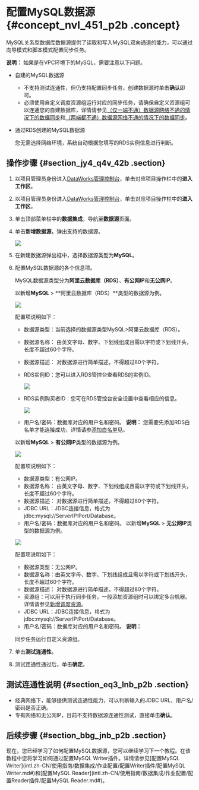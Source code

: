 # 配置MySQL数据源 {#concept_nvl_451_p2b .concept}

MySQL关系型数据库数据源提供了读取和写入MySQL双向通道的能力，可以通过向导模式和脚本模式配置同步任务。

**说明：** 如果是在VPC环境下的MySQL，需要注意以下问题。

-   自建的MySQL数据源
    -   不支持测试连通性，但仍支持配置同步任务，创建数据源时单击**确认**即可。
    -   必须使用自定义调度资源组运行对应的同步任务，请确保自定义资源组可以连通您的自建数据库，详情请参见[（仅一端不通）数据源网络不通的情况下的数据同步](intl.zh-CN/使用指南/数据集成/最佳实践/（仅一端不通）数据源网络不通的情况下的数据同步.md#)和[（两端都不通）数据源网络不通的情况下的数据同步](intl.zh-CN/使用指南/数据集成/最佳实践/（两端都不通）数据源网络不通的情况下的数据同步.md#)。
-   通过RDS创建的MySQL数据源

    您无需选择网络环境，系统自动根据您填写的RDS实例信息进行判断。


## 操作步骤 {#section_jy4_q4v_42b .section}

1.  以项目管理员身份进入[DataWorks管理控制台](https://workbench.data.aliyun.com/console)，单击对应项目操作栏中的**进入工作区**。
2.  以项目管理员身份进入[DataWorks管理控制台](https://partners-intl.aliyun.com)，单击对应项目操作栏中的**进入工作区**。
3.  单击顶部菜单栏中的**数据集成**，导航至**数据源**页面。
4.  单击**新增数据源**，弹出支持的数据源。

    ![](http://static-aliyun-doc.oss-cn-hangzhou.aliyuncs.com/assets/img/16207/15367209237549_zh-CN.png)

5.  在新建数据源弹出框中，选择数据源类型为**MySQL**。
6.  配置MySQL数据源的各个信息项。

    MySQL数据源类型分为**阿里云数据库（RDS）**、**有公网IP**和**无公网IP**。

    以新增**MySQL** \> **阿里云数据库（RDS）**类型的数据源为例。

    ![](http://static-aliyun-doc.oss-cn-hangzhou.aliyuncs.com/assets/img/16207/15367209237550_zh-CN.png)

    配置项说明如下：

    -   数据源类型：当前选择的数据源类型MySQL\>阿里云数据库（RDS）。
    -   数据源名称： 由英文字母、数字、下划线组成且需以字符或下划线开头，长度不超过60个字符。
    -   数据源描述： 对数据源进行简单描述，不得超过80个字符。
    -   RDS实例ID：您可以进入RDS管控台查看RDS的实例ID。

        ![](http://static-aliyun-doc.oss-cn-hangzhou.aliyuncs.com/assets/img/16207/15367209237551_zh-CN.png)

    -   RDS实例购买者ID：您可在RDS管控台安全设置中查看相应的信息。

        ![](http://static-aliyun-doc.oss-cn-hangzhou.aliyuncs.com/assets/img/16207/15367209237553_zh-CN.png)

    -   用户名/密码：数据库对应的用户名和密码。
    **说明：** 您需要先添加RDS白名单才能连接成功，详情请参[添加白名单](intl.zh-CN/使用指南/数据集成/常见配置/添加白名单.md#)见。

    以新增**MySQL** \> **有公网IP**类型的数据源为例。

    ![](http://static-aliyun-doc.oss-cn-hangzhou.aliyuncs.com/assets/img/16207/15367209237554_zh-CN.png)

    配置项说明如下：

    -   数据源类型：有公网IP。
    -   数据源名称： 由英文字母、数字、下划线组成且需以字符或下划线开头，长度不超过60个字符。
    -   数据源描述： 对数据源进行简单描述，不得超过80个字符。
    -   JDBC URL：JDBC连接信息，格式为jdbc:mysql://ServerIP:Port/Database。
    -   用户名/密码：数据库对应的用户名和密码。
    以新增**MySQL** \> **无公网IP**类型的数据源为例。

    ![](http://static-aliyun-doc.oss-cn-hangzhou.aliyuncs.com/assets/img/16207/15367209237555_zh-CN.png)

    配置项说明如下：

    -   数据源类型：无公网IP。
    -   数据源名称：由英文字母、数字、下划线组成且需以字符或下划线开头，长度不超过60个字符。
    -   数据源描述： 对数据源进行简单描述，不得超过80个字符。
    -   资源组：可以用于执行同步任务，一般添加资源组时可以绑定多台机器。详情请参见[新增调度资源](intl.zh-CN/使用指南/数据集成/常见配置/新增调度资源.md#)。
    -   JDBC URL：JDBC连接信息，格式为jdbc:mysql://ServerIP:Port/Database。
    -   用户名/密码：数据库对应的用户名和密码。
    **说明：** 

    同步任务运行自定义资源组。

7.  单击**测试连通性**。
8.  测试连通性通过后，单击**确定**。

## 测试连通性说明 {#section_eq3_lnb_p2b .section}

-   经典网络下，能够提供测试连通性能力，可以判断输入的JDBC URL，用户名/密码是否正确。
-   专有网络和无公网IP，目前不支持数据源连通性测试，直接单击**确认**。

## 后续步骤 {#section_bbg_jnb_p2b .section}

现在，您已经学习了如何配置MySQL数据源，您可以继续学习下一个教程。在该教程中您将学习如何通过配置MySQL Writer插件。详情请参见[配置MySQL Writer](intl.zh-CN/使用指南/数据集成/作业配置/配置Writer插件/配置MySQL Writer.md#)和[配置MySQL Reader](intl.zh-CN/使用指南/数据集成/作业配置/配置Reader插件/配置MySQL Reader.md#)。


